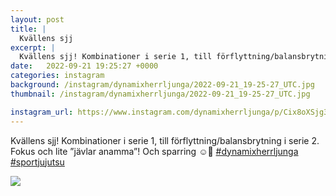 ```yaml
---
layout: post
title: |
  Kvällens sjj
excerpt: |
  Kvällens sjj! Kombinationer i serie 1, till förflyttning/balansbrytning i serie 2. Fokus och lite ”jävlar anamma”! Och sparring ☺️💪  
date:   2022-09-21 19:25:27 +0000
categories: instagram
background: /instagram/dynamixherrljunga/2022-09-21_19-25-27_UTC.jpg
thumbnail: /instagram/dynamixherrljunga/2022-09-21_19-25-27_UTC.jpg

instagram_url: https://www.instagram.com/dynamixherrljunga/p/Cix8oXSjg3A
---
```

Kvällens sjj! Kombinationer i serie 1, till förflyttning/balansbrytning i serie 2. Fokus och lite ”jävlar anamma”! Och sparring ☺️💪 [#dynamixherrljunga](https://www.instagram.com/explore/tags/dynamixherrljunga/) [#sportjujutsu](https://www.instagram.com/explore/tags/sportjujutsu/)



<img src='{{ site.baseurl }}/instagram/dynamixherrljunga/2022-09-21_19-25-27_UTC.jpg' class='img-fluid' />
